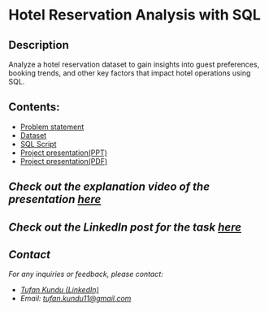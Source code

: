 # Hotel Reservation Analysis with SQL

## Description

Analyze a hotel reservation dataset to gain insights into guest preferences, booking trends, and other key factors that impact hotel operations using SQL.

## Contents:

- <a href = "https://github.com/kindo-tk/Mentorness/blob/main/Task%202_%20Hotel%20reservation%20analysis%20in%20SQL/Problem%20Statement%20-%20Hotel%20Reservation%20Analysis.pdf">Problem statement</a>
- <a href = "https://github.com/kindo-tk/Mentorness/blob/main/Task%202_%20Hotel%20reservation%20analysis%20in%20SQL/Hotel%20Reservation%20Dataset.csv">Dataset</a>
- <a href = "https://github.com/kindo-tk/Mentorness/blob/main/Task%202_%20Hotel%20reservation%20analysis%20in%20SQL/hotel_reservation.sql">SQL Script</a>
- <a href = "https://github.com/kindo-tk/Mentorness/blob/main/Task%202_%20Hotel%20reservation%20analysis%20in%20SQL/hotel_reservation_analysis_presentation.pptx">Project presentation(PPT)</a>
- <a href = "https://github.com/kindo-tk/Mentorness/blob/main/Task%202_%20Hotel%20reservation%20analysis%20in%20SQL/hotel_reservation_analysis_presentation.pdf">Project presentation(PDF)</a>


## <i> Check out the explanation video of the presentation <a href = "https://youtu.be/zWDtxWNLGBM">here</a>

## <i> Check out the LinkedIn post for the task <a href = "https://www.linkedin.com/posts/tufan-kundu-577945221_hotel-reservation-analysis-activity-7210673650222448642-ljkc?utm_source=share&utm_medium=member_desktop">here </a>

## Contact 
For any inquiries or feedback, please contact:

- <a href="https://www.linkedin.com/in/tufan-kundu-577945221/">Tufan Kundu (LinkedIn)</a>
- Email: tufan.kundu11@gmail.com

